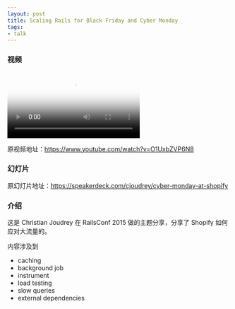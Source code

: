 ```yaml
---
layout: post
title: Scaling Rails for Black Friday and Cyber Monday
tags:
- talk
---
```


### 视频

<video class="video" poster="/assets/Scaling-Rails-for-Black-Friday-and-Cyber-Monday/poster.jpg" preload controls>
  <source src="/assets/Scaling-Rails-for-Black-Friday-and-Cyber-Monday/video.webm" type="video/webm">
  <source src="/assets/Scaling-Rails-for-Black-Friday-and-Cyber-Monday/video.mp4" type="video/mp4">
</video>

原视频地址：<https://www.youtube.com/watch?v=O1UxbZVP6N8>

### 幻灯片

<div class="slideshow"
data-slide-name="Scaling-Rails-for-Black-Friday-and-Cyber-Monday" data-slide-start="0"
data-slide-end="92"></div>

原幻灯片地址：<https://speakerdeck.com/cjoudrey/cyber-monday-at-shopify>

### 介绍

这是 Christian Joudrey 在 RailsConf 2015
做的主题分享，分享了 Shopify 如何应对大流量的。

内容涉及到

* caching
* background job
* instrument
* load testing
* slow queries
* external dependencies
